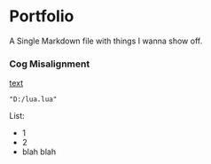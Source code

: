# Portfolio
A Single Markdown file with things I wanna show off.

### Cog Misalignment

[text](http://link)

`"D:/lua.lua"`

List:
- 1
- 2
- blah blah
